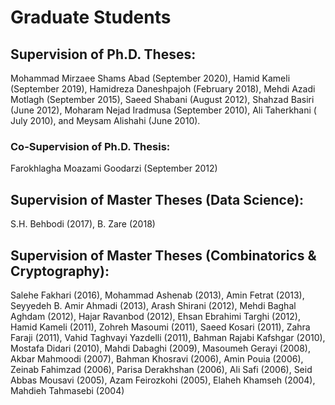 # Graduate Students
## Supervision of Ph.D. Theses:
Mohammad Mirzaee Shams Abad (September 2020), Hamid Kameli (September 2019), Hamidreza Daneshpajoh (February 2018), Mehdi Azadi Motlagh (September 2015), Saeed Shabani (August 2012), Shahzad Basiri (June 2012), Moharam Nejad Iradmusa (September 2010), Ali Taherkhani ( July 2010), and Meysam Alishahi (June 2010).

### Co-Supervision of Ph.D. Thesis:
Farokhlagha Moazami Goodarzi (September 2012)

## Supervision of Master Theses (Data Science):
S.H. Behbodi (2017), B. Zare (2018)

## Supervision of Master Theses (Combinatorics & Cryptography):
Salehe Fakhari (2016), Mohammad Ashenab (2013), Amin Fetrat (2013), Seyyedeh B. Amir Ahmadi (2013), Arash Shirani (2012), 
Mehdi Baghal Aghdam (2012), Hajar Ravanbod (2012), Ehsan Ebrahimi Targhi (2012), Hamid Kameli (2011), Zohreh Masoumi (2011), 
Saeed Kosari (2011), Zahra Faraji (2011), Vahid Taghvayi Yazdelli (2011), Bahman Rajabi Kafshgar (2010), Mostafa Didari (2010), 
Mahdi Dabaghi (2009),  Masoumeh Gerayi (2008), Akbar Mahmoodi (2007),  Bahman Khosravi (2006), Amin Pouia (2006), 
Zeinab Fahimzad (2006), Parisa Derakhshan (2006), Ali Safi (2006), Seid Abbas Mousavi (2005),  Azam Feirozkohi (2005), 
Elaheh Khamseh (2004),  Mahdieh Tahmasebi (2004)

